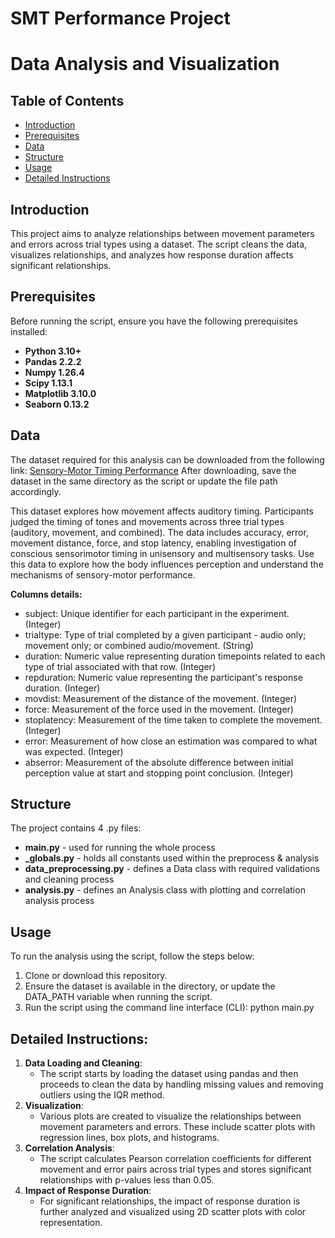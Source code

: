 
# SMT Performance Project
# Data Analysis and Visualization

## Table of Contents
- [Introduction](#introduction)
- [Prerequisites](#prerequisites)
- [Data](#data)
- [Structure](#structure)
- [Usage](#usage)
- [Detailed Instructions](#detailed-instructions)

## Introduction
This project aims to analyze relationships between movement parameters and errors across trial types using a dataset. The script cleans the data, visualizes relationships, and analyzes how response duration affects significant relationships.

## Prerequisites
Before running the script, ensure you have the following prerequisites installed:

- **Python 3.10+**
- **Pandas 2.2.2**
- **Numpy 1.26.4**
- **Scipy 1.13.1**
- **Matplotlib 3.10.0**
- **Seaborn 0.13.2**

## Data
The dataset required for this analysis can be downloaded from the following link:
[Sensory-Motor Timing Performance](https://www.kaggle.com/datasets/thedevastator/sensory-motor-timing-performance)
After downloading, save the dataset in the same directory as the script or update the file path accordingly.

This dataset explores how movement affects auditory timing. Participants judged the timing of tones and movements across three trial types (auditory, movement, and combined).  The data includes accuracy, error, movement distance, force, and stop latency, enabling investigation of conscious sensorimotor timing in unisensory and multisensory tasks.  Use this data to explore how the body influences perception and understand the mechanisms of sensory-motor performance.

**Columns details:**
- subject: Unique identifier for each participant in the experiment. (Integer)
- trialtype: Type of trial completed by a given participant - audio only; movement only; or combined audio/movement. (String)
- duration: Numeric value representing duration timepoints related to each type of trial associated with that row. (Integer)
- repduration: Numeric value representing the participant's response duration. (Integer)
- movdist: Measurement of the distance of the movement. (Integer)
- force: Measurement of the force used in the movement. (Integer)
- stoplatency: Measurement of the time taken to complete the movement. (Integer)
- error: Measurement of how close an estimation was compared to what was expected. (Integer)
- abserror: Measurement of the absolute difference between initial perception value at start and stopping point conclusion. (Integer)

## Structure
The project contains 4 .py files:
- **main.py** - used for running the whole process
- **_globals.py** - holds all constants used within the preprocess & analysis
- **data_preprocessing.py** - defines a Data class with required validations and cleaning process
- **analysis.py** - defines an Analysis class with plotting and correlation analysis process


## Usage
To run the analysis using the script, follow the steps below:
1. Clone or download this repository.
2. Ensure the dataset is available in the directory, or update the DATA_PATH variable when running the script.
3. Run the script using the command line interface (CLI):
python main.py

## Detailed Instructions:
1. **Data Loading and Cleaning**:
    - The script starts by loading the dataset using pandas and then proceeds to clean the data by handling missing values and removing outliers using the IQR method.
2. **Visualization**:
    - Various plots are created to visualize the relationships between movement parameters and errors. These include scatter plots with regression lines, box plots, and histograms.
3. **Correlation Analysis**:
    - The script calculates Pearson correlation coefficients for different movement and error pairs across trial types and stores significant relationships with p-values less than 0.05.
4. **Impact of Response Duration**:
    - For significant relationships, the impact of response duration is further analyzed and visualized using 2D scatter plots with color representation.
